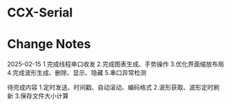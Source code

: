 # CCX-Serial

# Change Notes
2025-02-15
1.完成线程串口收发
2.完成图表生成、手势操作
3.优化界面缩放布局
4.完成波形生成、删除、显示、隐藏
5.串口异常检测


待完成内容
1.定时发送、时间戳、自动滚动、编码格式
2.波形获取、波形定时刷新
3.保存文件大小计算